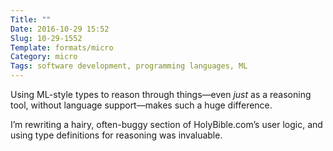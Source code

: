 ```yaml
---
Title: ""
Date: 2016-10-29 15:52
Slug: 10-29-1552
Template: formats/micro
Category: micro
Tags: software development, programming languages, ML
---
```


Using ML-style types to reason through things—even *just* as a reasoning tool, without language support—makes such a huge difference.

I’m rewriting a hairy, often-buggy section of HolyBible.com’s user logic, and using type definitions for reasoning was invaluable.
